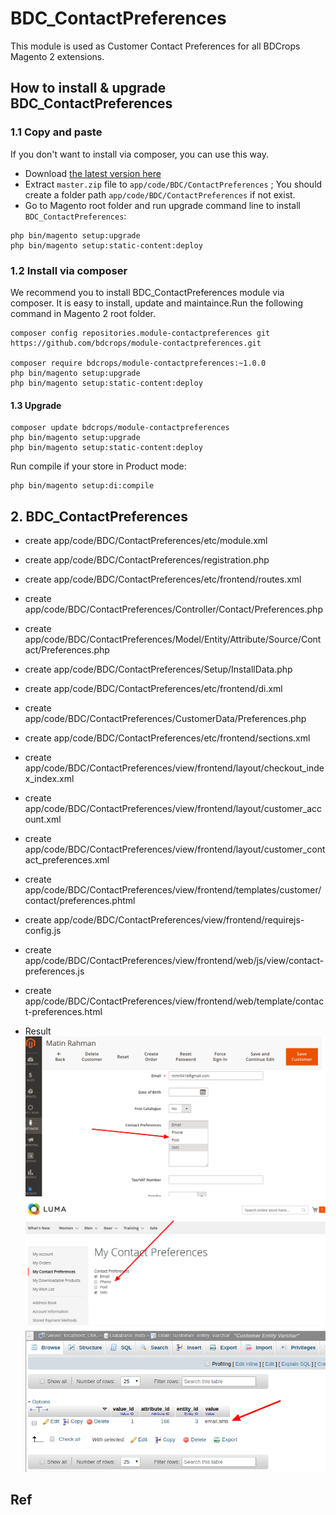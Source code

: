 # BDC_ContactPreferences

This module is used as Customer Contact Preferences for all BDCrops Magento 2 extensions.



## How to install & upgrade BDC_ContactPreferences


### 1.1 Copy and paste

If you don't want to install via composer, you can use this way.

- Download [the latest version here](https://github.com/bdcrops/module-contactpreferences/archive/master.zip)
- Extract `master.zip` file to `app/code/BDC/ContactPreferences` ; You should create a folder path `app/code/BDC/ContactPreferences` if not exist.
- Go to Magento root folder and run upgrade command line to install `BDC_ContactPreferences`:

```
php bin/magento setup:upgrade
php bin/magento setup:static-content:deploy
```


### 1.2 Install via composer

We recommend you to install BDC_ContactPreferences module via composer. It is easy to install, update and maintaince.Run the following command in Magento 2 root folder.

```
composer config repositories.module-contactpreferences git
https://github.com/bdcrops/module-contactpreferences.git

composer require bdcrops/module-contactpreferences:~1.0.0
php bin/magento setup:upgrade
php bin/magento setup:static-content:deploy
```

#### 1.3 Upgrade    

```
composer update bdcrops/module-contactpreferences
php bin/magento setup:upgrade
php bin/magento setup:static-content:deploy
```

Run compile if your store in Product mode:

```
php bin/magento setup:di:compile
```

## 2.  BDC_ContactPreferences

- create app/code/BDC/ContactPreferences/etc/module.xml
- create app/code/BDC/ContactPreferences/registration.php
- create app/code/BDC/ContactPreferences/etc/frontend/routes.xml
- create app/code/BDC/ContactPreferences/Controller/Contact/Preferences.php
- create app/code/BDC/ContactPreferences/Model/Entity/Attribute/Source/Contact/Preferences.php
- create app/code/BDC/ContactPreferences/Setup/InstallData.php  
- create app/code/BDC/ContactPreferences/etc/frontend/di.xml
- create app/code/BDC/ContactPreferences/CustomerData/Preferences.php
- create app/code/BDC/ContactPreferences/etc/frontend/sections.xml
- create app/code/BDC/ContactPreferences/view/frontend/layout/checkout_index_index.xml
- create app/code/BDC/ContactPreferences/view/frontend/layout/customer_account.xml
- create app/code/BDC/ContactPreferences/view/frontend/layout/customer_contact_preferences.xml
- create app/code/BDC/ContactPreferences/view/frontend/templates/customer/contact/preferences.phtml
- create app/code/BDC/ContactPreferences/view/frontend/requirejs-config.js
- create app/code/BDC/ContactPreferences/view/frontend/web/js/view/contact-preferences.js
- create app/code/BDC/ContactPreferences/view/frontend/web/template/contact-preferences.html

- Result
![](docs/ContactPrefAdmin.png)
![](docs/ContactPrefCuAcc.png)
![](docs/db.png)
##  Ref
